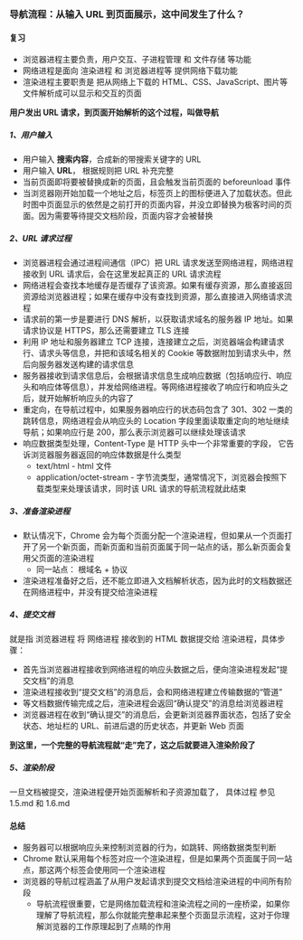 ### 导航流程：从输入 URL 到页面展示，这中间发生了什么？

#### 复习
* 浏览器进程主要负责，用户交互、子进程管理 和 文件存储 等功能
* 网络进程是面向 渲染进程 和 浏览器进程等 提供网络下载功能
* 渲染进程主要职责是 把从网络上下载的 HTML、CSS、JavaScript、图片等文件解析成可以显示和交互的页面

**用户发出 URL 请求，到页面开始解析的这个过程，叫做导航**  

##### 1、用户输入
* 用户输入 **搜索内容**，合成新的带搜索关键字的 URL
* 用户输入 **URL**， 根据规则把 URL 补充完整
* 当前页面即将要被替换成新的页面，且会触发当前页面的 beforeunload 事件
* 当浏览器刚开始加载一个地址之后，标签页上的图标便进入了加载状态。但此时图中页面显示的依然是之前打开的页面内容，并没立即替换为极客时间的页面。因为需要等待提交文档阶段，页面内容才会被替换

##### 2、URL 请求过程
* 浏览器进程会通过进程间通信（IPC）把 URL 请求发送至网络进程，网络进程接收到 URL 请求后，会在这里发起真正的 URL 请求流程
* 网络进程会查找本地缓存是否缓存了该资源。如果有缓存资源，那么直接返回资源给浏览器进程；如果在缓存中没有查找到资源，那么直接进入网络请求流程
* 请求前的第一步是要进行 DNS 解析，以获取请求域名的服务器 IP 地址。如果请求协议是 HTTPS，那么还需要建立 TLS 连接
* 利用 IP 地址和服务器建立 TCP 连接，连接建立之后，浏览器端会构建请求行、请求头等信息，并把和该域名相关的 Cookie 等数据附加到请求头中，然后向服务器发送构建的请求信息
* 服务器接收到请求信息后，会根据请求信息生成响应数据（包括响应行、响应头和响应体等信息），并发给网络进程。等网络进程接收了响应行和响应头之后，就开始解析响应头的内容了
* 重定向，在导航过程中，如果服务器响应行的状态码包含了 301、302 一类的跳转信息，网络进程会从响应头的 Location 字段里面读取重定向的地址继续导航；如果响应行是 200，那么表示浏览器可以继续处理该请求
* 响应数据类型处理，Content-Type 是 HTTP 头中一个非常重要的字段， 它告诉浏览器服务器返回的响应体数据是什么类型
  * text/html - html 文件
  * application/octet-stream - 字节流类型，通常情况下，浏览器会按照下载类型来处理该请求，同时该 URL 请求的导航流程就此结束

##### 3、准备渲染进程
* 默认情况下，Chrome 会为每个页面分配一个渲染进程，但如果从一个页面打开了另一个新页面，而新页面和当前页面属于同一站点的话，那么新页面会复用父页面的渲染进程
  * 同一站点： 根域名 + 协议
* 渲染进程准备好之后，还不能立即进入文档解析状态，因为此时的文档数据还在网络进程中，并没有提交给渲染进程

##### 4、提交文档
就是指 浏览器进程 将 网络进程 接收到的 HTML 数据提交给 渲染进程，具体步骤：
* 首先当浏览器进程接收到网络进程的响应头数据之后，便向渲染进程发起“提交文档”的消息
* 渲染进程接收到“提交文档”的消息后，会和网络进程建立传输数据的“管道”
* 等文档数据传输完成之后，渲染进程会返回“确认提交”的消息给浏览器进程
* 浏览器进程在收到“确认提交”的消息后，会更新浏览器界面状态，包括了安全状态、地址栏的 URL、前进后退的历史状态，并更新 Web 页面

**到这里，一个完整的导航流程就“走”完了，这之后就要进入渲染阶段了**

##### 5、渲染阶段
一旦文档被提交，渲染进程便开始页面解析和子资源加载了， 具体过程 参见 1.5.md 和 1.6.md


#### 总结
* 服务器可以根据响应头来控制浏览器的行为，如跳转、网络数据类型判断
* Chrome 默认采用每个标签对应一个渲染进程，但是如果两个页面属于同一站点，那这两个标签会使用同一个渲染进程
* 浏览器的导航过程涵盖了从用户发起请求到提交文档给渲染进程的中间所有阶段
  * 导航流程很重要，它是网络加载流程和渲染流程之间的一座桥梁，如果你理解了导航流程，那么你就能完整串起来整个页面显示流程，这对于你理解浏览器的工作原理起到了点睛的作用

